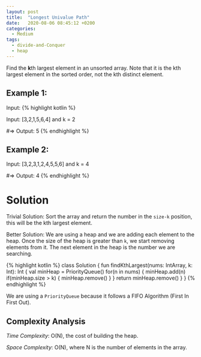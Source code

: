 ```yaml
---
layout: post
title:  "Longest Univalue Path"
date:   2020-08-06 08:45:12 +0200
categories:
  - Medium
tags:
  - divide-and-Conquer
  - heap
---
```

Find the **k**th largest element in an unsorted array. Note that it is the kth largest element in the sorted order, not the kth distinct element.

## Example 1:

Input:
{% highlight kotlin %}

Input: [3,2,1,5,6,4] and k = 2

#=> Output: 5
{% endhighlight %}

## Example 2:

Input: [3,2,3,1,2,4,5,5,6] and k = 4

#=> Output: 4
{% endhighlight %}

# Solution

Trivial Solution: Sort the array and return the number in the `size-k` position, this will be the kth largest element.

Better Solution: We are using a heap and we are adding each element to the heap. Once the size of the heap is greater than `k`, we start removing elements from it. The next element in the heap is the number we are searching.

{% highlight kotlin %}
class Solution {
    fun findKthLargest(nums: IntArray, k: Int): Int {
        val minHeap = PriorityQueue<Int>()
        for(n in nums) {
            minHeap.add(n)
            if(minHeap.size > k) {
                minHeap.remove()
            }
        }
        return minHeap.remove()
    }
}
{% endhighlight %}

We are using a `PriorityQueue` because it follows a FIFO Algorithm (First In First Out).

## Complexity Analysis

_Time Complexity_: O(N), the cost of building the heap.

_Space Complexity_: O(N), where N is the number of elements in the array.
